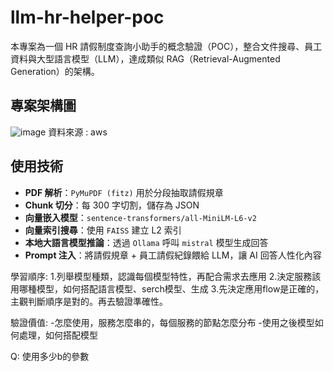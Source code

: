 # llm-hr-helper-poc

本專案為一個 HR 請假制度查詢小助手的概念驗證（POC），整合文件搜尋、員工資料與大型語言模型（LLM），達成類似 RAG（Retrieval-Augmented Generation）的架構。

##  專案架構圖
![image](https://github.com/user-attachments/assets/8f8ea6ac-a232-4cc3-bafa-9f2447cb7576)
資料來源 : aws

##  使用技術

- **PDF 解析**：`PyMuPDF (fitz)` 用於分段抽取請假規章
- **Chunk 切分**：每 300 字切割，儲存為 JSON
- **向量嵌入模型**：`sentence-transformers/all-MiniLM-L6-v2`
- **向量索引搜尋**：使用 `FAISS` 建立 L2 索引
- **本地大語言模型推論**：透過 `Ollama` 呼叫 `mistral` 模型生成回答
- **Prompt 注入**：將請假規章 + 員工請假紀錄餵給 LLM，讓 AI 回答人性化內容


學習順序:
1.列舉模型種類，認識每個模型特性，再配合需求去應用
2.決定服務該用哪種模型，如何搭配語言模型、serch模型、生成
3.先決定應用flow是正確的，主觀判斷順序是對的。再去驗證準確性。

驗證價值:
-怎麼使用，服務怎麼串的，每個服務的節點怎麼分布
-使用之後模型如何處理，如何搭配模型

Q: 使用多少b的參數


